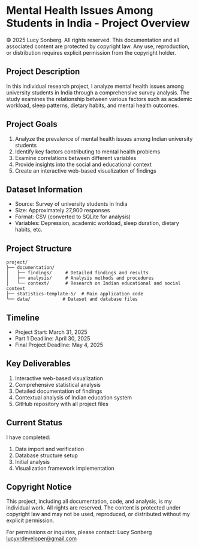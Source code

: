 # Mental Health Issues Among Students in India - Project Overview

© 2025 Lucy Sonberg. All rights reserved.
This documentation and all associated content are protected by copyright law. Any use, reproduction, or distribution requires explicit permission from the copyright holder.

## Project Description
In this individual research project, I analyze mental health issues among university students in India through a comprehensive survey analysis. The study examines the relationship between various factors such as academic workload, sleep patterns, dietary habits, and mental health outcomes.

## Project Goals
1. Analyze the prevalence of mental health issues among Indian university students
2. Identify key factors contributing to mental health problems
3. Examine correlations between different variables
4. Provide insights into the social and educational context
5. Create an interactive web-based visualization of findings

## Dataset Information
- Source: Survey of university students in India
- Size: Approximately 27,900 responses
- Format: CSV (converted to SQLite for analysis)
- Variables: Depression, academic workload, sleep duration, dietary habits, etc.

## Project Structure
```
project/
├── documentation/
│   ├── findings/     # Detailed findings and results
│   ├── analysis/     # Analysis methods and procedures
│   └── context/      # Research on Indian educational and social context
├── statistics-template-5/  # Main application code
└── data/            # Dataset and database files
```

## Timeline
- Project Start: March 31, 2025
- Part 1 Deadline: April 30, 2025
- Final Project Deadline: May 4, 2025

## Key Deliverables
1. Interactive web-based visualization
2. Comprehensive statistical analysis
3. Detailed documentation of findings
4. Contextual analysis of Indian education system
5. GitHub repository with all project files

## Current Status
I have completed:
1. Data import and verification
2. Database structure setup
3. Initial analysis
4. Visualization framework implementation

## Copyright Notice
This project, including all documentation, code, and analysis, is my individual work. All rights are reserved. 
The content is protected under copyright law and may not be used, reproduced, or distributed without my explicit permission.

For permissions or inquiries, please contact:
Lucy Sonberg
lucyxrdeveloper@gmail.com
